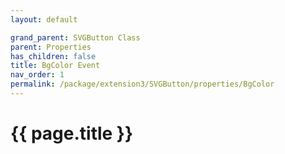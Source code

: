 ```yaml
---
layout: default

grand_parent: SVGButton Class
parent: Properties
has_children: false
title: BgColor Event
nav_order: 1
permalink: /package/extension3/SVGButton/properties/BgColor
---
```

# {{ page.title }}
